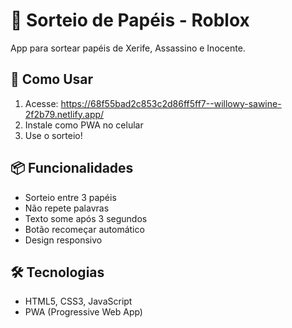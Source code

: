 ﻿# 🎯 Sorteio de Papéis - Roblox

App para sortear papéis de Xerife, Assassino e Inocente.

## 🚀 Como Usar
1. Acesse: https://68f55bad2c853c2d86ff5ff7--willowy-sawine-2f2b79.netlify.app/
2. Instale como PWA no celular
3. Use o sorteio!

## 📦 Funcionalidades
- Sorteio entre 3 papéis
- Não repete palavras
- Texto some após 3 segundos
- Botão recomeçar automático
- Design responsivo

## 🛠️ Tecnologias
- HTML5, CSS3, JavaScript
- PWA (Progressive Web App)
